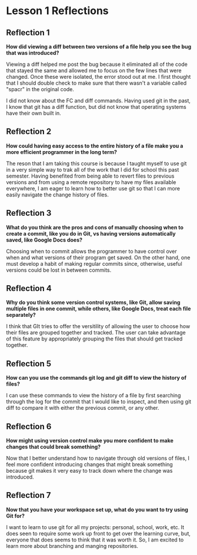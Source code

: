 # Lesson 1 Reflections

## Reflection 1 

**How did viewing a diff between two versions of a file help you see the bug
that was introduced?**


Viewing a diff helped me post the bug because it eliminated all of the code
that stayed the same and allowed me to focus on the few lines that were
changed. Once these were isolated, the error stood out at me. I first thought
that I should double check to make sure that there wasn't a variable called
"spacr" in the original code. 

I did not know about the FC and diff commands. Having used git in the past, I
know that git has a diff function, but did not know that operating systems have
their own built in.

## Reflection 2

**How could having easy access to the entire history of a file make you a more
efficient programmer in the long term?**

The reson that I am taking this course is because I taught myself to use git in
a very simple way to trak all of the work that I did for school this past
semester. Having benefited from being able to revert files to previous versions
and from using a remote repository to have my files available everywhere, I am
eager to learn how to better use git so that I can more easily navigate the
change history of files. 

## Reflection 3

**What do you think are the pros and cons of manually choosing when to create a
commit, like you do in Git, vs having versions automatically saved, like Google
Docs does?**

Choosing when to commit allows the programmer to have control over when and
what versions of their program get saved. On the other hand, one must develop a
habit of making regular commits since, otherwise, useful versions could be lost
in between commits.

## Reflection 4

**Why do you think some version control systems, like Git, allow saving
multiple files in one commit, while others, like Google Docs, treat each file
separately?**

I think that GIt tries to offer the versitility of allowing the user to choose
how their files are grouped together and tracked. The user can take advantage
of this feature by appropriately grouping the files that should get tracked
together.

## Reflection 5

**How can you use the commands git log and git diff to view the history of
files?**

I can use these commands to view the history of a file by first searching
through the log for the commit that I would like to inspect, and then using git
diff to compare it with either the previous commit, or any other.

## Reflection 6

**How might using version control make you more confident to make changes that
could break something?**

Now that I better understand how to navigate through old versions of files, I
feel more confident introducing changes that might break something because git
makes it very easy to track down where the change was introduced.

## Reflection 7

**Now that you have your workspace set up, what do you want to try using Git
for?**

I want to learn to use git for all my projects: personal, school, work, etc.
It does seen to require some work up front to get over the learning curve, but,
everyone that does seems to think that it was worth it. So, I am excited to
learn more about branching and manging repositories.
